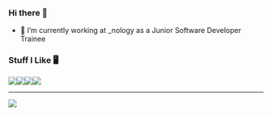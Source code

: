 ### Hi there 👋
- 🔭 I’m currently working at _nology as a Junior Software Developer Trainee

### Stuff I Like 🖥️

<img src="https://img.shields.io/badge/HTML5-E34F26?style=for-the-badge&logo=html5&logoColor=white" /><img src="https://img.shields.io/badge/CSS3-1572B6?style=for-the-badge&logo=css3&logoColor=white" /><img src="https://img.shields.io/badge/Sass-CC6699?style=for-the-badge&logo=sass&logoColor=white" /><img src="https://img.shields.io/badge/JavaScript-F7DF1E?style=for-the-badge&logo=javascript&logoColor=black" />

---

<img src="https://github-readme-stats.vercel.app/api?username=keeganfal&&show_icons=true&title_color=ffffff&icon_color=bb2acf&text_color=daf7dc&bg_color=151515">

<!--
**keeganfal/keeganfal** is a ✨ _special_ ✨ repository because its `README.md` (this file) appears on your GitHub profile.

Here are some ideas to get you started:

- 🔭 I’m currently working on ...
- 🌱 I’m currently learning ...
- 👯 I’m looking to collaborate on ...
- 🤔 I’m looking for help with ...
- 💬 Ask me about ...
- 📫 How to reach me: ...
- 😄 Pronouns: ...
- ⚡ Fun fact: ...
-->
